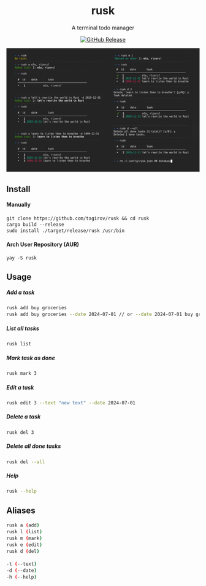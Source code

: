 <h1 align="center">rusk</h1>
<p align="center">A terminal todo manager</p>
<p align="center">
    <a href="https://github.com/tagirov/rusk/releases"><img alt="GitHub Release" src="https://img.shields.io/github/v/release/tagirov/rusk?logo=github&labelColor=blue"></a>
</p>

<p align="center"><img src="rusk.png" alt="demonstration of rusk in a battle"></p>

## Install
#### Manually
```
git clone https://github.com/tagirov/rusk && cd rusk
cargo build --release
sudo install ./target/release/rusk /usr/bin
```
#### Arch User Repository (AUR)
```
yay -S rusk
```

## Usage

##### Add a task
```bash
rusk add buy groceries
rusk add buy groceries --date 2024-07-01 // or --date 2024-07-01 buy groceries
```

##### List all tasks
```bash
rusk list
```

##### Mark task as done
```bash
rusk mark 3
```

##### Edit a task
```bash
rusk edit 3 --text "new text" --date 2024-07-01
```

##### Delete a task
```bash
rusk del 3
```

##### Delete all done tasks
```bash
rusk del --all
```

##### Help
```bash
rusk --help
```


## Aliases
```bash
rusk a (add)
rusk l (list)
rusk m (mark)
rusk e (edit)
rusk d (del)

-t (--text)
-d (--date)
-h (--help)

```

